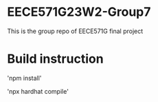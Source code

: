 # EECE571G23W2-Group7
This is the group repo of EECE571G final project

# Build instruction
'npm install'

'npx hardhat compile'
